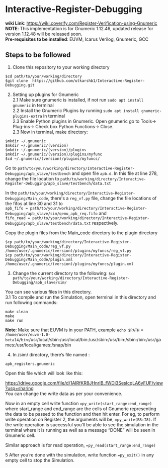 # Interactive-Register-Debugging
**wiki Link**: https://wiki.coverify.com/Register-Verification-using-Gnumeric <br>
**NOTE**: This implementation is for Gnumeric 1.12.46, updated release for version 1.12.48 will be released soon.<br/>
**Pre-requisites to be installed**: EUVM, Icarus Verilog, Gnumeric, GCC
## Steps to be followed
1. Clone this repository to your working directory
```
$cd path/to/your/working/directory 
$git clone  https://github.com/utkarshb1/Interactive-Register-Debugging.git
```
2. Setting up plugins for Gnumeric <br/>
2.1 Make sure gnumeric is installed, if not run `sudo apt install gnumeric` in terminal <br/>
2.2 Install the Gnumeric Plugins by running `sudo apt install gnumeric-plugins-extra` in terminal <br/>
2.3 Enable Python plugins in Gnumeric. Open gnumeric go to Tools-> Plug-ins-> Check box Python Functions-> Close. <br/> 
2.3 Now in terminal, make directory: <br/>
```
$mkdir ~/.gnumeric 
$mkdir ~/.gnumeric/(version) 
$mkdir ~/.gnumeric/(version)/plugins 
$mkdir ~/.gnumeric/(version)/plugins/myfunc 
$cd ~/.gnumeric/(version)/plugins/myfuncs/ 
```
Go to `path/to/your/working/directory/Interactive-Register-Debugging/apb_slave/testbench` and open file `apb.d`. In this file at line 278, change the file location to `path/to/working/directory/Interactive-Register-Debugging/apb_slave/testbench/data.txt`

In the `path/to/your/working/directory/Interactive-Register-Debugging/Main_code`, there's a `reg_vf.py` file, change the file locations of the fifos at line 30 and 31 to <br>
`apb_fifo = path/to/your/working/directory/Interactive-Register-Debugging/apb_slave/sim/qemu_apb_req.fifo` and <br>
`fifo_read = path/to/your/working/directory/Interactive-Register-Debugging/apb_slave/testbench/data.txt` respectively.

Copy the plugin files from the Main_code directory to the plugin directory
```
$cp path/to/your/working/directory/Interactive-Register-Debugging/Main_code/reg_vf.py /home/user/.gnumeric/(version)/plugins/myfuncs/reg_vf.py
$cp path/to/your/working/directory/Interactive-Register-Debugging/Main_code/plugin.xml /home/user/.gnumeric/(version)/plugins/myfuncs/plugin.xml
```


3. Change the current directory to the following: `$cd path/to/your/working/directory/Interactive-Register-Debugging/apb_slave/sim/` 

You can see various files in this directory.<br/>
3.1 To compile and run the Simulation, open terminal in this directory and run following commands:
```
make clean
make 
make run 
```

 **Note**: Make sure that EUVM is in your PATH, example `echo $PATH` = `/home/user/euvm-1.0-beta14/bin`:/usr/local/sbin:/usr/local/bin:/usr/sbin:/usr/bin:/sbin:/bin:/usr/games:/usr/local/games:/snap/bin

4. In /sim/ directory, there’s file named :

`apb_registers.gnumeric`

Open this file which will look like this:

https://drive.google.com/file/d/1AIRfKR8JHnrIB_fWDi3SesIcqLA6yFUF/view?usp=sharing
<br>
You can change the write data as per your convenience.

Now in an empty cell write function `=py_write(start_range:end_range)` where start_range and end_range are the cells of Gnumeric representing the data to be passed to the function and then hit enter. For eg, to perform write operation on Register 2, the arguments will be, `=py_write(B8:I8)`. If the write operation is successful you’ll be able to see the simulation in the terminal where it is running as well as a message “DONE” will be seen in Gnumeric cell.

Similar approach is for read operation, `=py_read(start_range:end_range)`

5 After you’re done with the simulation, write function `=py_exit()` in any empty cell to stop the Simulation.
